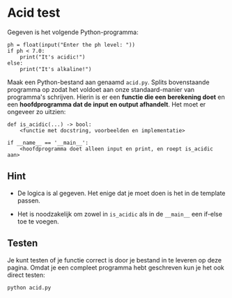 # Acid test

Gegeven is het volgende Python-programma:

    ph = float(input("Enter the ph level: "))
    if ph < 7.0:
        print("It's acidic!")
    else:
        print("It's alkaline!")

Maak een Python-bestand aan genaamd `acid.py`. Splits bovenstaande programma op zodat het voldoet aan onze standaard-manier van programma's schrijven. Hierin is er een **functie die een berekening doet** en een **hoofdprogramma dat de input en output afhandelt**. Het moet er ongeveer zo uitzien:

    def is_acidic(...) -> bool:
        <functie met docstring, voorbeelden en implementatie>
    
    if __name__ == '__main__':
        <hoofdprogramma doet alleen input en print, en roept is_acidic aan>

## Hint

- De logica is al gegeven. Het enige dat je moet doen is het in de template passen.

- Het is noodzakelijk om zowel in `is_acidic` als in de `__main__` een if-else toe te voegen.

## Testen

Je kunt testen of je functie correct is door je bestand in te leveren op deze pagina. Omdat je een compleet programma hebt geschreven kun je het ook direct testen:

    python acid.py
